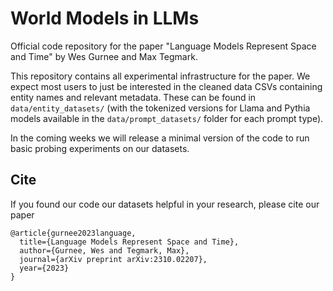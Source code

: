 # World Models in LLMs
Official code repository for the paper "Language Models Represent Space and Time" by Wes Gurnee and Max Tegmark.

This repository contains all experimental infrastructure for the paper. We expect most users to just be interested in the cleaned data CSVs containing entity names and relevant metadata. These can be found in `data/entity_datasets/` (with the tokenized versions for Llama and Pythia models available in the `data/prompt_datasets/` folder for each prompt type).

In the coming weeks we will release a minimal version of the code to run basic probing experiments on our datasets.



## Cite
If you found our code our datasets helpful in your research, please cite our paper
```
@article{gurnee2023language,
  title={Language Models Represent Space and Time},
  author={Gurnee, Wes and Tegmark, Max},
  journal={arXiv preprint arXiv:2310.02207},
  year={2023}
}
```
